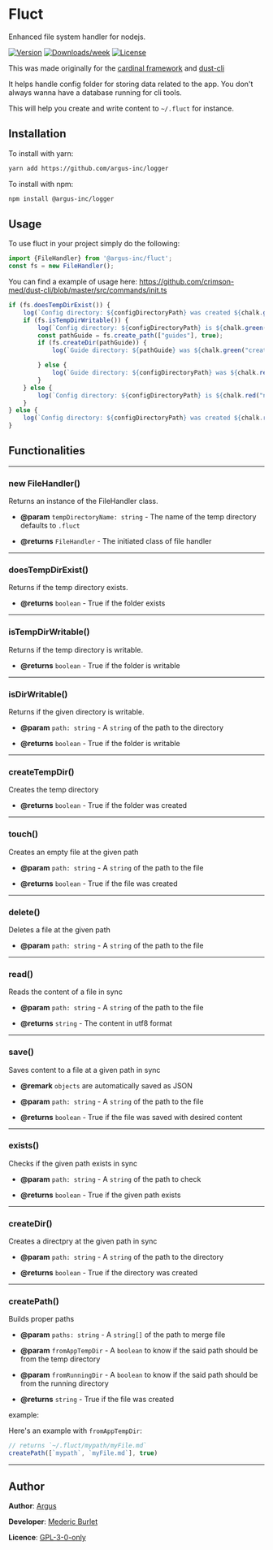 # Fluct

Enhanced file system handler for nodejs.

[![Version](https://img.shields.io/badge/git-%40argus--inc%2Ffluct-orange)](https://github.com/argus-inc/fluct/packages/279681)
[![Downloads/week](https://img.shields.io/github/package-json/v/argus-inc/fluct)](https://github.com/argus-inc/fluct/packages/279681)
[![License](https://img.shields.io/github/license/argus-inc/fluct)](https://github.com/argus-inc/fluct/blob/master/LICENSE)

This was made originally for the [cardinal framework](https://github.com/argus-inc/cardinal-system) and [dust-cli](https://github.com/crimson-med/dust-cli)

It helps handle config folder for storing data related to the app. You don't always  wanna have a database running for cli tools.

This will help you create and write content to `~/.fluct` for instance.

## Installation

To install with yarn:

```bash
yarn add https://github.com/argus-inc/logger
```

To install with npm:

```bash
npm install @argus-inc/logger
```

## Usage

To use fluct in your project simply do the following:

```typescript
import {FileHandler} from '@argus-inc/fluct';
const fs = new FileHandler();
```

You can find a example of usage here:
https://github.com/crimson-med/dust-cli/blob/master/src/commands/init.ts

```typescript
if (fs.doesTempDirExist()) {
    log(`Config directory: ${configDirectoryPath} was created ${chalk.green("successfully")}`, LogType.Success);
    if (fs.isTempDirWritable()) {
        log(`Config directory: ${configDirectoryPath} is ${chalk.green("writable")}`, LogType.Success);
        const pathGuide = fs.create_path(["guides"], true);
        if (fs.createDir(pathGuide)) {
            log(`Guide directory: ${pathGuide} was ${chalk.green("created")}`, LogType.Success);

        } else {
            log(`Guide directory: ${configDirectoryPath} was ${chalk.red("not created")}`, LogType.Error);
        }
    } else {
        log(`Config directory: ${configDirectoryPath} is ${chalk.red("not writable")}`, LogType.Error);
    }
} else {
    log(`Config directory: ${configDirectoryPath} was created ${chalk.red("unsuccessfully")}`, LogType.Error);
}
```

## Functionalities

---

### new FileHandler()

Returns an instance of the FileHandler class.

* **@param**  `tempDirectoryName: string` - The name of the temp directory defaults to `.fluct`

* **@returns** `FileHandler` - The initiated class of file handler

---

### doesTempDirExist()

Returns if the temp directory exists.

* **@returns** `boolean` - True if the folder exists

---

### isTempDirWritable()

Returns if the temp directory is writable.

* **@returns** `boolean` - True if the folder is writable

---

### isDirWritable()

Returns if the given directory is writable.

* **@param**  `path: string` - A `string` of the path to the directory

* **@returns** `boolean` - True if the folder is writable

---

### createTempDir()

Creates the temp directory

* **@returns** `boolean` - True if the folder was created

---

### touch()

Creates an empty file at the given path

* **@param**  `path: string` - A `string` of the path to the file

* **@returns** `boolean` - True if the file was created

---

### delete()

Deletes a file at the given path

* **@param**  `path: string` - A `string` of the path to the file

---

### read()

Reads the content of a file in sync

* **@param**  `path: string` - A `string` of the path to the file

* **@returns** `string` - The content in utf8 format

---

### save()

Saves content to a file at a given path in sync

* **@remark** `objects` are automatically saved as JSON

* **@param**  `path: string` - A `string` of the path to the file

* **@returns** `boolean` - True if the file was saved with desired content

---

### exists()

Checks if the given path exists in sync

* **@param** `path: string` - A `string` of the path to check

* **@returns** `boolean` - True if the given path exists

---

### createDir()

Creates a directpry at the given path in sync

* **@param**  `path: string` - A `string` of the path to the directory

* **@returns** `boolean` - True if the directory was created

---

### createPath()

Builds proper paths

* **@param**  `paths: string` - A `string[]` of the path to merge file

* **@param**  `fromAppTempDir` - A `boolean` to know if the said path should be from the temp directory

* **@param**  `fromRunningDir` - A `boolean` to know if the said path should be from the running directory

* **@returns** `string` - True if the file was created

example:

Here's an example with `fromAppTempDir`:

```typescript
// returns `~/.fluct/mypath/myFile.md`
createPath([`mypath`, `myFile.md`], true)
```

---

## Author

**Author**: [Argus](https://github.com/argus-inc)

**Developer**: [Mederic Burlet](https://github.com/crimson-med)

**Licence**: [GPL-3-0-only](https://github.com/argus-inc/fluct/blob/master/LICENSE)
